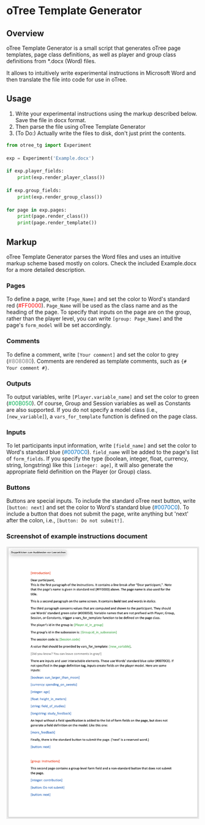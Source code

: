 # oTree Template Generator
## Overview
oTree Template Generator is a small script that generates oTree page templates, page class definitions, as well as player and group class definitions from *.docx (Word) files.

It allows to intuitively write experimental instructions in Microsoft Word and then translate the file into code for use in oTree. 

## Usage
1. Write your experimental instructions using the markup described below. Save the file in docx format.
2. Then parse the file using oTree Template Generator
3. (To Do:) Actually write the files to disk, don't just print the contents.

```python
from otree_tg import Experiment

exp = Experiment('Example.docx')

if exp.player_fields:
    print(exp.render_player_class())

if exp.group_fields:
    print(exp.render_group_class())
    
for page in exp.pages:
    print(page.render_class())
    print(page.render_template())
```

## Markup
oTree Template Generator parses the Word files and uses an intuitive markup scheme based mostly on colors. Check the included Example.docx for a more detailed description.

### Pages
To define a page, write ```[Page_Name]``` and set the color to Word's standard red (<span style="color: #FF0000">#FF0000</span>). ```Page_Name``` will be used as the class name and as the heading of the page. To specify that inputs on the page are on the group, rather than the player level, you can write ```[group: Page_Name]``` and the page's ```form_model``` will be set accordingly. 

### Comments
To define a comment, write ```[Your comment]``` and set the color to grey (<span style="color: #808080">#808080</span>). Comments are rendered as template comments, such as ```{# Your comment #}```.

### Outputs
To output variables, write ```[Player.variable_name]``` and set the color to green (<span style="color: #00B050">#00B050</span>). Of course, Group and Session variables as well as Constants are also supported. If you do not specify a model class (i.e., ```[new_variable]```), a ```vars_for_template``` function is defined on the page class.

### Inputs
To let participants input information, write ```[field_name]``` and set the color to Word's standard blue (<span style="color: #0070C0">#0070C0</span>). ```field_name``` will be added to the page's list of ```form_fields```. If you specify the type (boolean, integer, float, currency, string, longstring) like this ```[integer: age]```, it will also generate the appropriate field definition on the Player (or Group) class.

### Buttons
Buttons are special inputs. To include the standard oTree next button, write ```[button: next]``` and set the color to Word's standard blue (<span style="color: #0070C0">#0070C0</span>). To include a button that does not submit the page, write anything but 'next' after the colon, i.e., ```[button: Do not submit!]```.

### Screenshot of example instructions document
<img src="screenshot.png">